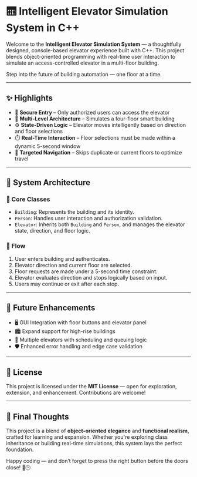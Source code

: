 
# 🛗 Intelligent Elevator Simulation System in C++

Welcome to the **Intelligent Elevator Simulation System** — a thoughtfully designed, console-based elevator experience built with C++. This project blends object-oriented programming with real-time user interaction to simulate an access-controlled elevator in a multi-floor building.

Step into the future of building automation — one floor at a time.

---

## ✨ Highlights

- 🔐 **Secure Entry** – Only authorized users can access the elevator  
- 🏢 **Multi-Level Architecture** – Simulates a four-floor smart building  
- ⚙️ **State-Driven Logic** – Elevator moves intelligently based on direction and floor selections  
- ⏱️ **Real-Time Interaction** – Floor selections must be made within a dynamic 5-second window  
- 🎯 **Targeted Navigation** – Skips duplicate or current floors to optimize travel  

---

## 🧠 System Architecture

### 🧩 Core Classes
- `Building`: Represents the building and its identity.
- `Person`: Handles user interaction and authorization validation.
- `Elevator`: Inherits both `Building` and `Person`, and manages the elevator state, direction, and floor logic.

### 🔄 Flow
1. User enters building and authenticates.
2. Elevator direction and current floor are selected.
3. Floor requests are made under a 5-second time constraint.
4. Elevator evaluates direction and stops logically based on input.
5. Users may continue or exit after each stop.

---

## 🌱 Future Enhancements

- 🖥️ GUI Integration with floor buttons and elevator panel  
- 🏙️ Expand support for high-rise buildings  
- 🚪 Multiple elevators with scheduling and queuing logic  
- 🛡️ Enhanced error handling and edge case validation  

---

## 📝 License

This project is licensed under the **MIT License** — open for exploration, extension, and enhancement. Contributions are welcome!

---

## 💬 Final Thoughts

This project is a blend of **object-oriented elegance** and **functional realism**, crafted for learning and expansion. Whether you're exploring class inheritance or building real-time simulations, this system lays the perfect foundation.

Happy coding — and don’t forget to press the right button before the doors close! 🚪🕒
